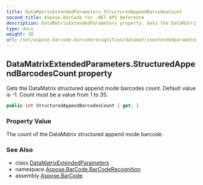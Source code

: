 ```yaml
---
title: DataMatrixExtendedParameters.StructuredAppendBarcodesCount
second_title: Aspose.BarCode for .NET API Reference
description: DataMatrixExtendedParameters property. Gets the DataMatrix structured append mode barcodes count. Default value is 1. Count must be a value from 1 to 35
type: docs
weight: 30
url: /net/aspose.barcode.barcoderecognition/datamatrixextendedparameters/structuredappendbarcodescount/
---
```

## DataMatrixExtendedParameters.StructuredAppendBarcodesCount property

Gets the DataMatrix structured append mode barcodes count. Default value is -1. Count must be a value from 1 to 35.

```csharp
public int StructuredAppendBarcodesCount { get; }
```

### Property Value

The count of the DataMatrix structured append mode barcode.

### See Also

* class [DataMatrixExtendedParameters](../)
* namespace [Aspose.BarCode.BarCodeRecognition](../../datamatrixextendedparameters/)
* assembly [Aspose.BarCode](../../../)


